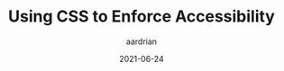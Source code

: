 ---
author: aardrian
date: 2021-06-24
layout: post.njk
tags:
  - article
  - accessibility
  - css
target_url: https://adrianroselli.com/2021/06/using-css-to-enforce-accessibility.html
title: Using CSS to Enforce Accessibility
---
